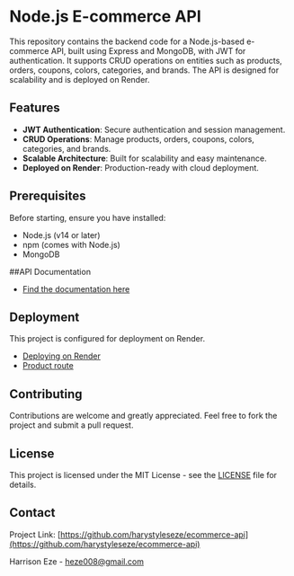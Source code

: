 # Node.js E-commerce API

This repository contains the backend code for a Node.js-based e-commerce API, built using Express and MongoDB, with JWT for authentication. It supports CRUD operations on entities such as products, orders, coupons, colors, categories, and brands. The API is designed for scalability and is deployed on Render.

## Features

- **JWT Authentication**: Secure authentication and session management.
- **CRUD Operations**: Manage products, orders, coupons, colors, categories, and brands.
- **Scalable Architecture**: Built for scalability and easy maintenance.
- **Deployed on Render**: Production-ready with cloud deployment.

## Prerequisites

Before starting, ensure you have installed:
- Node.js (v14 or later)
- npm (comes with Node.js)
- MongoDB

##API Documentation

- [Find the documentation here](https://nodejs-ecommerce-api-4105.onrender.com/)

## Deployment

This project is configured for deployment on Render.

- [Deploying on Render](https://nodejs-ecommerce-api-4105.onrender.com/)
- [Product route](https://nodejs-ecommerce-api-4105.onrender.com/api/v1/products)

## Contributing

Contributions are welcome and greatly appreciated. Feel free to fork the project and submit a pull request.

## License

This project is licensed under the MIT License - see the [LICENSE](LICENSE) file for details.

## Contact

Project Link: [https://github.com/harystyleseze/ecommerce-api](https://github.com/harystyleseze/ecommerce-api)

Harrison Eze - heze008@gmail.com
